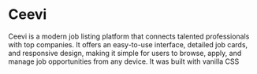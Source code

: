 # Ceevi
Ceevi is a modern job listing platform that connects talented professionals with top companies. It offers an easy-to-use interface, detailed job cards, and responsive design, making it simple for users to browse, apply, and manage job opportunities from any device.
It was built with vanilla CSS 
